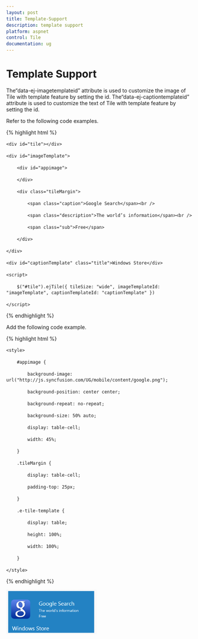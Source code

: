 ```yaml
---
layout: post
title: Template-Support
description: template support
platform: aspnet
control: Tile
documentation: ug
---
```


# Template Support

The“data-ej-imagetemplateid” attribute is used to customize the image of Tile with template feature by setting the id. The“data-ej-captiontemplateid” attribute is used to customize the text of Tile with template feature by setting the id. 

Refer to the following code examples.

{% highlight html %}



    <div id="tile"></div>

    <div id="imageTemplate">

        <div id="appimage">

        </div>

        <div class="tileMargin">

            <span class="caption">Google Search</span><br />

            <span class="description">The world’s information</span><br />

            <span class="sub">Free</span>

        </div>

    </div>

    <div id="captionTemplate" class="title">Windows Store</div>

    <script>

        $("#tile").ejTile({ tileSize: "wide", imageTemplateId: "imageTemplate", captionTemplateId: "captionTemplate" })

    </script>




{% endhighlight %}



Add the following code example.

{% highlight html %}

    <style>

        #appimage {

            background-image: url("http://js.syncfusion.com/UG/mobile/content/google.png");

            background-position: center center;

            background-repeat: no-repeat;

            background-size: 50% auto;

            display: table-cell;

            width: 45%;

        }

        .tileMargin {

            display: table-cell;

            padding-top: 25px;

        }

        .e-tile-template {

            display: table;

            height: 100%;

            width: 100%;

        }

    </style>





{% endhighlight %}



![](Template-Support_images/Template-Support_img1.png) 

